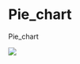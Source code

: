 # Pie_chart

Pie_chart

![](https://github.com/nishinji/pie_chart/releases/download/continuous/labels_pie_chart.svg)
